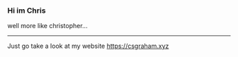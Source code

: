 ### Hi im Chris
well more like christopher...

---
Just go take a look at my website
https://csgraham.xyz
